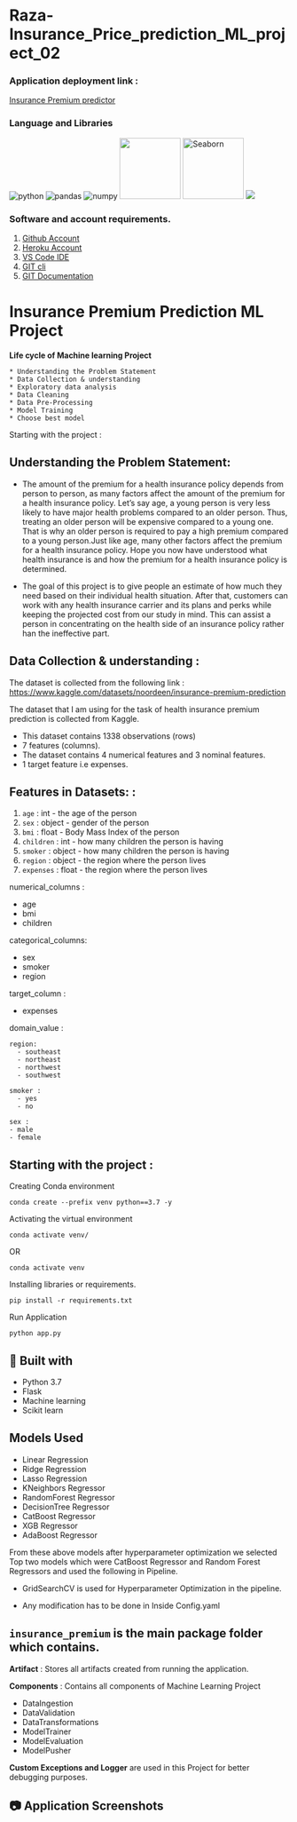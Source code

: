 # Raza-Insurance_Price_prediction_ML_project_02

### Application deployment link :
[Insurance Premium predictor](https://insurance-price-pred.herokuapp.com/)

### Language and Libraries

<p>
<a><img src="https://img.shields.io/badge/Python-FFD43B?style=for-the-badge&logo=python&logoColor=darkgreen" alt="python"/></a>
<a><img src="https://img.shields.io/badge/Pandas-2C2D72?style=for-the-badge&logo=pandas&logoColor=white" alt="pandas"/></a>
<a><img src="https://img.shields.io/badge/Numpy-777BB4?style=for-the-badge&logo=numpy&logoColor=white" alt="numpy"/></a>
 <a><img src="https://matplotlib.org/_static/logo2_compressed.svg"width="110"/></a>
<a><img src="https://seaborn.pydata.org/_static/logo-wide-lightbg.svg" alt="Seaborn"width="110"/></a>
<a><img src="https://img.shields.io/badge/flask-%23000.svg?style=for-the-badge&logo=flask&logoColor=white"></a>
</p>


### Software and account requirements. 

1. [Github Account](https://github.com)
2. [Heroku Account](https://dashboard.heroku.com/login)
3. [VS Code IDE](https://code.visualstudio.com/download)
4. [GIT cli](https://git-scm.com/downloads)
5. [GIT Documentation](https://git-scm.com/docs/gittutorial)

# Insurance Premium Prediction ML Project 
**Life cycle of Machine learning Project**
```
* Understanding the Problem Statement
* Data Collection & understanding
* Exploratory data analysis
* Data Cleaning
* Data Pre-Processing
* Model Training 
* Choose best model
```

Starting with the project :

## Understanding the Problem Statement:
- The amount of the premium for a health insurance policy depends from person to person, as many factors affect the amount of the premium for a health insurance policy. Let’s say age, a young person is very less likely to have major health problems compared to an older person. Thus, treating an older person will be expensive compared to a young one. That is why an older person is required to pay a high premium compared to a young person.Just like age, many other factors affect the premium for a health insurance policy. Hope you now have understood what health insurance is and how the premium for a health insurance policy is determined. 

- The goal of this project is to give people an estimate of how much they need based on their individual health situation. After that, customers can work with any health insurance carrier and its plans and perks while keeping the projected cost from our study in mind. This can assist a person in concentrating on the health side of an insurance policy rather han the ineffective part.

## Data Collection & understanding :

The dataset is collected from the following link :
https://www.kaggle.com/datasets/noordeen/insurance-premium-prediction

The dataset that I am using for the task of health insurance premium prediction is collected from Kaggle.

- This dataset contains 1338 observations (rows) 
- 7 features (columns). 
- The dataset contains 4 numerical features and 3 nominal features.
- 1 target feature i.e expenses.


## Features in Datasets: :

1. `age` : int - the age of the person
2. `sex` : object - gender of the person
3. `bmi` : float - Body Mass Index of the person
4. `children` : int - how many children the person is having
5. `smoker` : object - how many children the person is having
6. `region` : object - the region where the person lives
7. `expenses` : float - the region where the person lives


numerical_columns :
  - age
  - bmi
  - children


categorical_columns:
  - sex
  - smoker
  - region
  
target_column : 
  - expenses  

domain_value :

    region:
      - southeast
      - northeast
      - northwest
      - southwest

    smoker :
      - yes
      - no

    sex :
    - male
    - female
    

## Starting with the project :

Creating Conda environment
```
conda create --prefix venv python==3.7 -y
```


Activating the virtual environment 
```
conda activate venv/
```  
OR
```
conda activate venv
```
Installing libraries or requirements.
```
pip install -r requirements.txt
```
Run Application
```
python app.py
```

## 🔧 Built with
- Python 3.7
- Flask
- Machine learning
- Scikit learn

## Models Used
* Linear Regression
* Ridge Regression
* Lasso Regression
* KNeighbors Regressor
* RandomForest Regressor
* DecisionTree Regressor  
* CatBoost Regressor
* XGB Regressor
* AdaBoost Regressor

From these above models after hyperparameter optimization we selected Top two models which were CatBoost Regressor and Random Forest Regressors and used the following in Pipeline.

* GridSearchCV is used for Hyperparameter Optimization in the pipeline.

* Any modification has to be done in  Inside Config.yaml 

## `insurance_premium` is the main package folder which contains. 

**Artifact** : Stores all artifacts created from running the application.

**Components** : Contains all components of Machine Learning Project
- DataIngestion
- DataValidation
- DataTransformations
- ModelTrainer
- ModelEvaluation
- ModelPusher

**Custom Exceptions and Logger** are used in this Project for better debugging purposes.

## 📷 Application Screenshots


